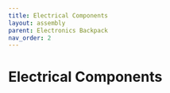 ```yaml
---
title: Electrical Components
layout: assembly
parent: Electronics Backpack
nav_order: 2
---
```


# Electrical Components
